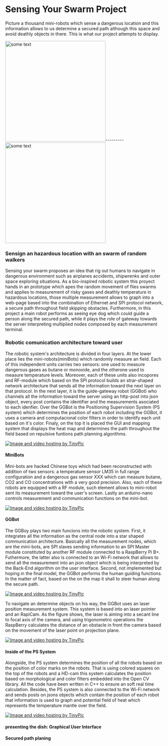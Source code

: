 # Sensing Your Swarm Project

<p>Picture a thousand mini-robots which sense a dangerous location and this information allows to us determine a secured path although this space and avoid deathly objects in there. This is what our project attempts to display.</p>

<IMG SRC="http://i.dailymail.co.uk/i/pix/2011/08/23/article-0-02D26216000005DC-732_468x375.jpg" ALT="some text" WIDTH=320 HEIGHT=320>---------<IMG SRC="http://groups.csail.mit.edu/drl/BoeingPages/ResearchProblems/whole-swarm-from-above.jpg" ALT="some text" WIDTH=320 HEIGHT=320>

<h3>Sensign an hazardous location with an swarm of random walkers</h3>

<p>Sensing your swarm proposes an idea that rig out humans to navigate in dangerous environment such as airplanes accidents, shipwrenks and outer space exploring situations. As a bio-inspired robotic system this proyect hands in an prototype which apes the random movement of flies swarms and applies to measurement of risky gases and deathly temperature in hazardous locations, those multiple measurement allows to graph into a web-page based into the combination of Ethernet and SPI protocol network, a secure path throughout field skipping obstacles. Furthermore, in this project a main robot performs as seeing eye dog which could guide a person along the secured path, while it plays the role of gateway towards the server interpreting multiplied nodes composed by each measurement terminal.</p>

<h3>Robotic comunication architecture toward user</h3>

<p>The robotic system's architecture is divided in four layers. At the lower place lies the mini-robots(miniBots) which randomly measure an field. Each of this independent units carries two sensors: one used to measure dangerous gases as butane or monoxide, and the otherone used to measure temperature levels. Moreover, each of these units also incopores and RF-module which based on the SPI protocol builds an strar-shaped network architecture that sends all the information toward the next layer on that protocol. In the next layer, it is the guide-gateway robot (GGBot) who channels all the information toward the server using an http-post into json object, every post contains the identifier and the measurements asociated to each idenfier. Over the GGBot is the Positioning Supervision System (PS system) which determines the position of each robot including the GGBot, it uses a camera and computacional color filters in order to identify each unit based on it's color. Finaly, on the top it is placed the GUI and mapping system that displays the heat map and determines the path throughout the field based on repulsive funtions path planning algorithms.</p>

<a href="http://es.tinypic.com?ref=25jcsco" target="_blank"><img src="http://i57.tinypic.com/25jcsco.jpg" border="0" alt="Image and video hosting by TinyPic"></a>
<h4>MiniBots</h4>
<p>Mini-bots are hacked Chinese toys which had been reconstructed with addition of two sensors:  a temperature sensor LM35 in full range configuration and a dangerous gas sensor XXX which can measure butane, CO2 and CO concentrations with a very good precision. Also, each of these robots are equipped with a RF module, such element allows to mini-robot sent its measurement toward the user's screen. Lastly an arduino-nano controls measurement and  communication functions on the mini-bot. </p>
<a href="http://es.tinypic.com?ref=fu49id" target="_blank"><img src="http://i59.tinypic.com/fu49id.png" border="0" alt="Image and video hosting by TinyPic"></a>
<h4>GGBot</h4>
<p>The GGBoy plays two main funcions into the robotic system. First, it integrates all the information  as the central node into a star shaped communication architecture. Basically all the measurement nodes, which are the mini-bots, are SPI slaves sending information to an SPI Master module constituted by another RF module connected to a RaspBerry Pi B+. Futhermore, the latter also is connected to an Wi-Fi network that allows to send all the measurement into an json object which is being interpreted by the Back-End algorithm on the user interface. Second, not implemented but hoping in the final model, the GGBot performs the human guiding functions. In the matter of fact, based on the on the map it shall to steer human along the secure path.</p>
<a href="http://es.tinypic.com?ref=2nk6fc6" target="_blank"><img src="http://i59.tinypic.com/2nk6fc6.png" border="0" alt="Image and video hosting by TinyPic"></a>
<p>To navigate an determine objects on his way, the GGBot uses an laser position measurement system. This system is based into an laser pointer and an RapiCam. As the figure shows, the laser is aiming into a secant line to focal axis of the camera, and using trigonometric operations the RaspBerry calculates the distance of an obstacle in front the camera based on the movement of the laser point on projection plane.</p>
<a href="http://es.tinypic.com?ref=23kxhyg" target="_blank"><img src="http://i61.tinypic.com/23kxhyg.jpg" border="0" alt="Image and video hosting by TinyPic"></a>
<h4>Inside of the PS System</h4>
<p>Alongside, the PS system determines the position of all the robots based on the position of color marks on the robots. That is using colored squares on the top of the robots and a HD-cam this system calculates the position based on morphological and color filters embedded into the Open CV library. All the code have been written in C++ to ensure an soft real time calculation.  Besides, the PS system is also connected to the Wi-Fi network and sends posts on jsons objects which contain the position of each robot that information is used to graph and potential field of heat which represents the temperature mantle over the field.</p>
<a href="http://es.tinypic.com?ref=nodlag" target="_blank"><img src="http://i59.tinypic.com/nodlag.jpg" border="0" alt="Image and video hosting by TinyPic"></a>
<h4>presenting the dish: Graphical User Interface</h4>
<h4>Secured path planing</h4>



